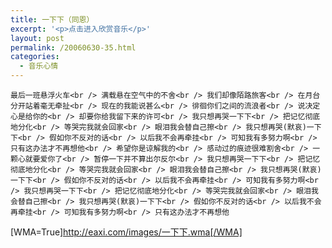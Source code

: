 ```yaml
---
title: 一下下（同恩）
excerpt: '<p>点击进入欣赏音乐</p>'
layout: post
permalink: /20060630-35.html
categories:
  - 音乐心情
---
```

`最后一班悬浮火车<br />
满载悬在空气中的不舍<br />
我们却像陌路旅客<br />
在月台分开站着毫无牵扯<br />
现在的我能说甚么<br />
徘徊你们之间的流浪者<br />
说决定心是给你的<br />
却要你给我留下来的许可<br />
我只想再哭一下下<br />
把记忆彻底地分化<br />
等哭完我就会回家<br />
眼泪我会替自己擦<br />
我只想再哭(默哀)一下下<br />
假如你不反对的话<br />
以后我不会再牵挂<br />
可知我有多努力啊<br />
只有这办法才不再想他<br />
希望你是谅解我的<br />
感动过的痕迹很难割舍<br />
一颗心就要爱你了<br />
暂停一下并不算出尔反尔<br />
我只想再哭一下下<br />
把记忆彻底地分化<br />
等哭完我就会回家<br />
眼泪我会替自己擦<br />
我只想再哭(默哀)一下下<br />
假如你不反对的话<br />
以后我不会再牵挂<br />
可知我有多努力啊<br />
我只想再哭一下下<br />
把记忆彻底地分化<br />
等哭完我就会回家<br />
眼泪我会替自己擦<br />
我只想再哭(默哀)一下下<br />
假如你不反对的话<br />
以后我不会再牵挂<br />
可知我有多努力啊<br />
只有这办法才不再想他`

[WMA=True]http://eaxi.com/images/一下下.wma[/WMA]